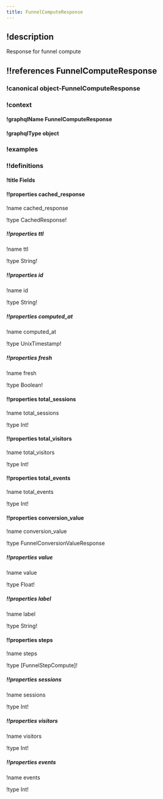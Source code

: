 ```yaml
---
title: FunnelComputeResponse
---
```

## !description

Response for funnel compute

## !!references FunnelComputeResponse

### !canonical object-FunnelComputeResponse

### !context

#### !graphqlName FunnelComputeResponse

#### !graphqlType object

### !examples

### !!definitions

#### !title Fields

#### !!properties cached_response

!name cached\_response

!type CachedResponse!



##### !!properties ttl

!name ttl

!type String!



##### !!properties id

!name id

!type String!



##### !!properties computed_at

!name computed\_at

!type UnixTimestamp!



##### !!properties fresh

!name fresh

!type Boolean!



#### !!properties total_sessions

!name total\_sessions

!type Int!



#### !!properties total_visitors

!name total\_visitors

!type Int!



#### !!properties total_events

!name total\_events

!type Int!



#### !!properties conversion_value

!name conversion\_value

!type FunnelConversionValueResponse



##### !!properties value

!name value

!type Float!



##### !!properties label

!name label

!type String!



#### !!properties steps

!name steps

!type \[FunnelStepCompute]!



##### !!properties sessions

!name sessions

!type Int!



##### !!properties visitors

!name visitors

!type Int!



##### !!properties events

!name events

!type Int!

